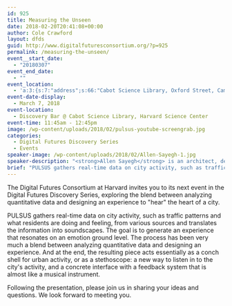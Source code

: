 ```yaml
---
id: 925
title: Measuring the Unseen
date: 2018-02-20T20:41:08+00:00
author: Cole Crawford
layout: dfds
guid: http://www.digitalfuturesconsortium.org/?p=925
permalink: /measuring-the-unseen/
event__start_date:
  - "20180307"
event_end_date:
  - ""
event_location:
  - 'a:3:{s:7:"address";s:66:"Cabot Science Library, Oxford Street, Cambridge, MA, United States";s:3:"lat";s:17:"42.37623670000001";s:3:"lng";s:9:"-71.11624";}'
event-date-display:
  - March 7, 2018
event-location:
  - Discovery Bar @ Cabot Science Library, Harvard Science Center
event-time: 11:45am - 12:45pm
image: /wp-content/uploads/2018/02/pulsus-youtube-screengrab.jpg
categories:
  - Digital Futures Discovery Series
  - Events
speaker-image: /wp-content/uploads/2018/02/Allen-Sayegh-1.jpg
speaker-description: "<strong>Allen Sayegh</strong> is an architect, designer, an educator, and the principal of INVIVIA &#8211; an award-winning global design firm. He is an Associate Professor at Harvard Graduate School of Design and the director of REAL, the Responsive Environment and Artifacts Lab at Harvard."
brief: "PULSUS gathers real-time data on city activity, such as traffic patterns and what residents are doing and feeling, from various sources and translates the information into soundscapes. The goal is to generate an experience that resonates on an emotion ground level."
---
```

<p>
  The Digital Futures Consortium at Harvard invites you to its next event in the Digital Futures Discovery Series, exploring the blend between analyzing quantitative data and designing an experience to "hear" the heart of a city.
</p>

<p>
  PULSUS gathers real-time data on city activity, such as traffic patterns and what residents are doing and feeling, from various sources and translates the information into soundscapes. The goal is to generate an experience that resonates on an emotion ground level. The process has been very much a blend between analyzing quantitative data and designing an experience. And at the end, the resulting piece acts essentially as a conch shell for urban activity, or as a stethoscope: a new way to listen in to the city's activity, and a concrete interface with a feedback system that is almost like a musical instrument.
</p>

<p>
  Following the presentation, please join us in sharing your ideas and questions. We look forward to meeting you.
</p>
